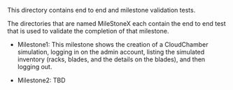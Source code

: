 This directory contains end to end and milestone validation tests.

The directories that are named MileStoneX each contain the end to end test
that is used to validate the completion of that milestone.

- Milestone1: This milestone shows the creation of a CloudChamber simulation,
logging in on the admin account, listing the simulated inventory (racks, blades, 
and the details on the blades), and then logging out.

- Milestone2: TBD